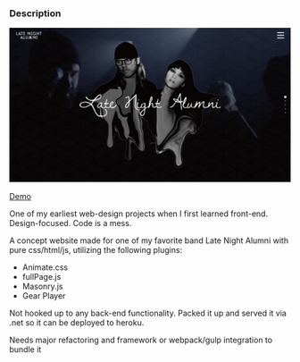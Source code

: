 ### Description

![App Preview](preview.png)

[Demo](https://pet-dating-app.herokuapp.com)

One of my earliest web-design projects when I first learned front-end. Design-focused. Code is a mess.

A concept website made for one of my favorite band Late Night Alumni with pure css/html/js, utilizing the following plugins:
- Animate.css
- fullPage.js
- Masonry.js
- Gear Player

Not hooked up to any back-end functionality. Packed it up and served it via .net so it can be deployed to heroku. 

Needs major refactoring and framework or webpack/gulp integration to bundle it